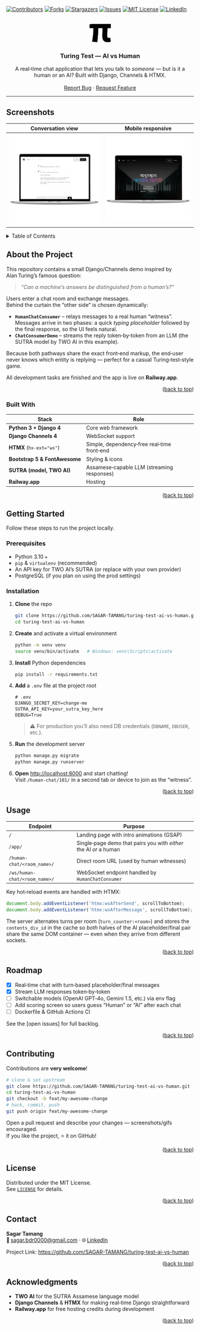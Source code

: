 <a name="readme-top"></a>

[![Contributors][contributors-shield]][contributors-url]
[![Forks][forks-shield]][forks-url]
[![Stargazers][stars-shield]][stars-url]
[![Issues][issues-shield]][issues-url]
[![MIT License][license-shield]][license-url]
[![LinkedIn][linkedin-shield]][linkedin-url]

<!-- PROJECT LOGO -->
<br />
<div align="center">
  <a href="https://github.com/SAGAR-TAMANG/turing-test-ai-vs-human">
    <img src="static/img/favicon.png" alt="Logo" height="50" />
  </a>

<h3 align="center">Turing Test — AI vs Human</h3>

  <p align="center">
    A real‑time chat application that lets you talk to <em>someone</em> — but is it a human or an AI?  
    Built with Django, Channels & HTMX.  
    <br /><br />
    <a href="https://github.com/SAGAR-TAMANG/turing-test-ai-vs-human/issues">Report Bug</a>
    ·
    <a href="https://github.com/SAGAR-TAMANG/turing-test-ai-vs-human/issues">Request Feature</a>
  </p>
</div>

---

## Screenshots

| Conversation view | Mobile responsive |
| :---------------: | :---------------: |
| <img src="static/img/ss.webp" alt="screenshot chat desktop" /> | <img src="static/img/ss2.webp" alt="screenshot chat mobile" /> |

<details>
  <summary>Table of Contents</summary>

- [About the Project](#about-the-project)
- [Built With](#built-with)
- [Getting Started](#getting-started)
- [Usage](#usage)
- [Roadmap](#roadmap)
- [Contributing](#contributing)
- [License](#license)
- [Contact](#contact)
- [Acknowledgments](#acknowledgments)
</details>

## About the Project

This repository contains a small Django/Channels demo inspired by Alan Turing’s famous question:  

> *“Can a machine’s answers be distinguished from a human’s?”*

Users enter a chat room and exchange messages.  
Behind the curtain the “other side” is chosen dynamically:

- **`HumanChatConsumer`** – relays messages to a real human “witness”.  
  Messages arrive in two phases: a quick *typing placeholder* followed by the final response, so the UI feels natural.
- **`ChatConsumerDemo`** – streams the reply token‑by‑token from an LLM (the SUTRA model by TWO AI in this example).

Because both pathways share the exact front‑end markup, the end‑user never knows which entity is replying — perfect for a casual Turing‑test‑style game.

All development tasks are finished and the app is live on **Railway.app**.

<p align="right">(<a href="#readme-top">back to top</a>)</p>

### Built With

| Stack | Role |
| ----- | ---- |
| **Python 3 + Django 4** | Core web framework |
| **Django Channels 4** | WebSocket support |
| **HTMX** (`hx-ext="ws"`) | Simple, dependency‑free real‑time front‑end |
| **Bootstrap 5 & FontAwesome** | Styling & icons |
| **SUTRA (model, TWO AI)** | Assamese‑capable LLM (streaming responses) |
| **Railway.app** | Hosting |

<p align="right">(<a href="#readme-top">back to top</a>)</p>

## Getting Started

Follow these steps to run the project locally.

### Prerequisites

- Python 3.10 +
- `pip` & `virtualenv` (recommended)
- An API key for TWO AI’s SUTRA (or replace with your own provider)
- PostgreSQL (if you plan on using the prod settings)

### Installation

1. **Clone** the repo

   ```bash
   git clone https://github.com/SAGAR-TAMANG/turing-test-ai-vs-human.git
   cd turing-test-ai-vs-human
   ```

2. **Create** and activate a virtual environment

   ```bash
   python -m venv venv
   source venv/bin/activate   # Windows: venv\Scripts\activate
   ```

3. **Install** Python dependencies

   ```bash
   pip install -r requirements.txt
   ```

4. **Add** a `.env` file at the project root

   ```dotenv
   # .env
   DJANGO_SECRET_KEY=change-me
   SUTRA_API_KEY=your_sutra_key_here
   DEBUG=True
   ```

   > ⚠️  For production you’ll also need DB credentials (`DBNAME`, `DBUSER`, etc.).

5. **Run** the development server

   ```bash
   python manage.py migrate
   python manage.py runserver
   ```

6. **Open** <http://localhost:8000> and start chatting!  
   Visit `/human-chat/101/` in a second tab or device to join as the “witness”.

<p align="right">(<a href="#readme-top">back to top</a>)</p>

## Usage

| Endpoint | Purpose |
| -------- | ------- |
| `/` | Landing page with intro animations (GSAP) |
| `/app/` | Single‑page demo that pairs you with *either* the AI *or* a human |
| `/human-chat/<room_name>/` | Direct room URL (used by human witnesses) |
| `/ws/human-chat/<room_name>/` | WebSocket endpoint handled by `HumanChatConsumer` |

Key hot‑reload events are handled with HTMX:

```js
document.body.addEventListener('htmx:wsAfterSend', scrollToBottom);
document.body.addEventListener('htmx:wsAfterMessage', scrollToBottom);
```

The server alternates turns per room (`turn_counter:<room>`) and stores the
`contents_div_id` in the cache so *both* halves of the AI placeholder/final pair
share the same DOM container — even when they arrive from different sockets.

<p align="right">(<a href="#readme-top">back to top</a>)</p>

## Roadmap

- [x] Real‑time chat with turn‑based placeholder/final messages  
- [x] Stream LLM responses token‑by‑token  
- [ ] Switchable models (OpenAI GPT‑4o, Gemini 1.5, etc.) via env flag  
- [ ] Add scoring screen so users guess “Human” or “AI” after each chat  
- [ ] Dockerfile & GitHub Actions CI  

See the [open issues] for full backlog.

<p align="right">(<a href="#readme-top">back to top</a>)</p>

## Contributing

Contributions are **very welcome**!  

```bash
# clone & set upstream
git clone https://github.com/SAGAR-TAMANG/turing-test-ai-vs-human.git
cd turing-test-ai-vs-human
git checkout -b feat/my-awesome-change
# hack, commit, push
git push origin feat/my-awesome-change
```

Open a pull request and describe your changes — screenshots/gifs encouraged.  
If you like the project, ⭐ it on GitHub!

<p align="right">(<a href="#readme-top">back to top</a>)</p>

## License

Distributed under the MIT License.  
See [`LICENSE`](LICENSE) for details.

<p align="right">(<a href="#readme-top">back to top</a>)</p>

## Contact

**Sagar Tamang**  
📧 sagar.bdr0000@gmail.com · 🌐 [LinkedIn](https://www.linkedin.com/in/sagar-tmg/)

Project Link: <https://github.com/SAGAR-TAMANG/turing-test-ai-vs-human>

<p align="right">(<a href="#readme-top">back to top</a>)</p>

## Acknowledgments

- **TWO AI** for the SUTRA Assamese language model  
- **Django Channels** & **HTMX** for making real‑time Django straightforward  
- **Railway.app** for free hosting credits during development  

<p align="right">(<a href="#readme-top">back to top</a>)</p>

<!-- MARKDOWN LINKS & IMAGES -->
[contributors-shield]: https://img.shields.io/github/contributors/SAGAR-TAMANG/turing-test-ai-vs-human.svg?style=for-the-badge
[contributors-url]: https://github.com/SAGAR-TAMANG/turing-test-ai-vs-human/graphs/contributors
[forks-shield]: https://img.shields.io/github/forks/SAGAR-TAMANG/turing-test-ai-vs-human.svg?style=for-the-badge
[forks-url]: https://github.com/SAGAR-TAMANG/turing-test-ai-vs-human/network/members
[stars-shield]: https://img.shields.io/github/stars/SAGAR-TAMANG/turing-test-ai-vs-human.svg?style=for-the-badge
[stars-url]: https://github.com/SAGAR-TAMANG/turing-test-ai-vs-human/stargazers
[issues-shield]: https://img.shields.io/github/issues/SAGAR-TAMANG/turing-test-ai-vs-human.svg?style=for-the-badge
[issues-url]: https://github.com/SAGAR-TAMANG/turing-test-ai-vs-human/issues
[license-shield]: https://img.shields.io/github/license/SAGAR-TAMANG/turing-test-ai-vs-human.svg?style=for-the-badge
[license-url]: https://github.com/SAGAR-TAMANG/turing-test-ai-vs-human/blob/master/LICENSE
[linkedin-shield]: https://img.shields.io/badge/-LinkedIn-black.svg?style=for-the-badge&logo=linkedin&colorB=555
[linkedin-url]: https://www.linkedin.com/in/sagar-tmg/